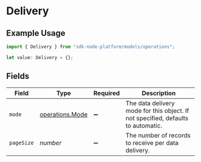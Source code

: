 # Delivery

## Example Usage

```typescript
import { Delivery } from "sdk-node-platform/models/operations";

let value: Delivery = {};
```

## Fields

| Field                                                                            | Type                                                                             | Required                                                                         | Description                                                                      |
| -------------------------------------------------------------------------------- | -------------------------------------------------------------------------------- | -------------------------------------------------------------------------------- | -------------------------------------------------------------------------------- |
| `mode`                                                                           | [operations.Mode](../../models/operations/mode.md)                               | :heavy_minus_sign:                                                               | The data delivery mode for this object. If not specified, defaults to automatic. |
| `pageSize`                                                                       | *number*                                                                         | :heavy_minus_sign:                                                               | The number of records to receive per data delivery.                              |